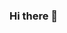 ### Hi there 👋

<!--
**MrCow3/MrCow3** is a ✨ _special_ ✨ repository because its `README.md` (this file) appears on your GitHub profile.

Here are some ideas to get you started:

- 🔭 I’m currently working on ...
- 🌱 I’m currently learning ...
- 👯 I’m looking to collaborate on ...
- 🤔 I’m looking for help with ...
- 💬 Ask me about ...
📫 How to reach me: ...
You can reach out to me at alex@alexlorei.xyz or discord at x86Cow#0923
- 😄 Pronouns: ...
- ⚡ Fun fact: ...
-->
